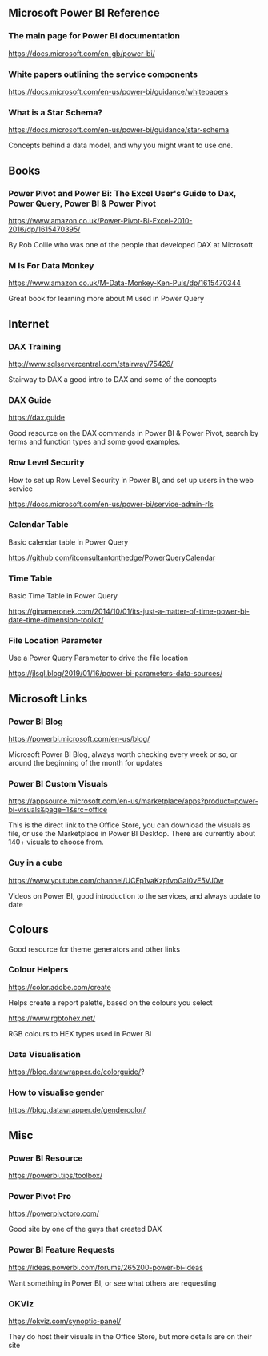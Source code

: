 ## Microsoft Power BI Reference
###	The main page for Power BI documentation
https://docs.microsoft.com/en-gb/power-bi/

### White papers outlining the service components

https://docs.microsoft.com/en-us/power-bi/guidance/whitepapers

### What is a Star Schema?

https://docs.microsoft.com/en-us/power-bi/guidance/star-schema

Concepts behind a data model, and why you might want to use one.

## Books
###	Power Pivot and Power Bi: The Excel User's Guide to Dax, Power Query, Power BI & Power Pivot
https://www.amazon.co.uk/Power-Pivot-Bi-Excel-2010-2016/dp/1615470395/

By Rob Collie who was one of the people that developed DAX at Microsoft

### M Is For Data Monkey
https://www.amazon.co.uk/M-Data-Monkey-Ken-Puls/dp/1615470344

Great book for learning more about M used in Power Query
	
## Internet
###	DAX Training
http://www.sqlservercentral.com/stairway/75426/

Stairway to DAX a good intro to DAX and some of the concepts
	
###	DAX Guide
https://dax.guide

Good resource on the DAX commands in Power BI & Power Pivot, search by terms and function types and some good examples.
	
###	Row Level Security 
How to set up Row Level Security in Power BI, and set up users in the web service

https://docs.microsoft.com/en-us/power-bi/service-admin-rls
	
###	Calendar Table
Basic calendar table in Power Query

https://github.com/itconsultantonthedge/PowerQueryCalendar
	
###	Time Table
Basic Time Table in Power Query

https://ginameronek.com/2014/10/01/its-just-a-matter-of-time-power-bi-date-time-dimension-toolkit/ 
	
###	File Location Parameter
Use a Power Query Parameter to drive the file location

https://jlsql.blog/2019/01/16/power-bi-parameters-data-sources/
	
	
## Microsoft Links
	
###	Power BI Blog
https://powerbi.microsoft.com/en-us/blog/

Microsoft Power BI Blog, always worth checking every week or so, or around the beginning of the month for updates
	
###	Power BI Custom Visuals
https://appsource.microsoft.com/en-us/marketplace/apps?product=power-bi-visuals&page=1&src=office

This is the direct link to the Office Store, you can download the visuals as file, or use the Marketplace in Power BI Desktop. There are currently about 140+ visuals to choose from.
	 
###	Guy in a cube
https://www.youtube.com/channel/UCFp1vaKzpfvoGai0vE5VJ0w

Videos on Power BI, good introduction to the services, and always update to date

## Colours

Good resource for theme generators and other links

### Colour Helpers
https://color.adobe.com/create

Helps create a report palette, based on the colours you select

https://www.rgbtohex.net/

RGB colours to HEX types used in Power BI

###	Data Visualisation
https://blog.datawrapper.de/colorguide/?
	
###	How to visualise gender
https://blog.datawrapper.de/gendercolor/

## Misc
	
###	Power BI Resource 
https://powerbi.tips/toolbox/

###	Power Pivot Pro
https://powerpivotpro.com/

Good site by one of the guys that created DAX
  
###	Power BI Feature Requests
https://ideas.powerbi.com/forums/265200-power-bi-ideas

Want something in Power BI, or see what others are requesting
	  
###	OKViz
https://okviz.com/synoptic-panel/

They do host their visuals in the Office Store, but more details are on their site
	

